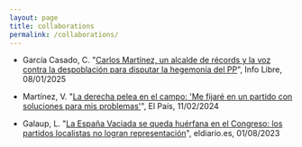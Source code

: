 ```yaml
---
layout: page
title: collaborations
permalink: /collaborations/
---
```


- García Casado, C. "[Carlos Martínez, un alcalde de récords y la voz contra la despoblación para disputar la hegemonía del PP](https://www.infolibre.es/politica/carlos-martinez-alcalde-records-despoblacion-disputar-hegemonia-castellanoleonesa-pp_1_1925550.html)", Info Libre, 08/01/2025

- Martínez, V. "[La derecha pelea en el campo: 'Me fijaré en un partido con soluciones para mis problemas'](https://elpais.com/espana/2024-02-11/la-derecha-pelea-en-el-campo-me-fijare-en-un-partido-con-soluciones-para-mis-problemas.html)", El País, 11/02/2024

- Galaup, L. "[La España Vaciada se queda huérfana en el Congreso: los partidos localistas no logran representación](https://www.eldiario.es/politica/espana-vaciada-queda-huerfana-congreso-partidos-localistas-no-logran-representacion_1_10415509.html)", eldiario.es, 01/08/2023
